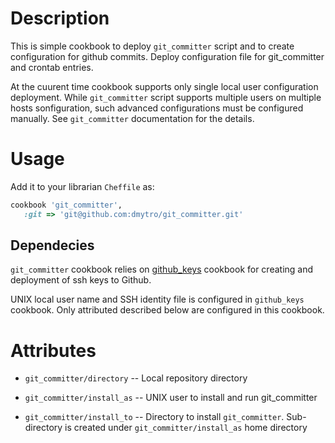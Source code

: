 Description
===========

This is simple cookbook to deploy `git_committer` script and to create configuration for github commits. Deploy configuration file for git_committer and crontab entries.

At the cuurent time cookbook supports only single local user configuration deployment. While `git_committer` script supports multiple users on multiple hosts sonfiguration, such advanced configurations must be configured manually. See `git_committer` documentation for the details.

Usage
============

Add it to your librarian `Cheffile` as:

````ruby
cookbook 'git_committer',
   :git => 'git@github.com:dmytro/git_committer.git'
````

Dependecies
-----------

`git_committer` cookbook relies on [github_keys](http://github.com:dmytro/github_keys.git) cookbook for creating and  deployment of ssh keys to Github.

UNIX local user name and SSH identity file is configured in `github_keys` cookbook. Only attributed described below are configured in this cookbook.


Attributes
==========

* `git_committer/directory`  -- Local repository directory

* `git_committer/install_as`   --  UNIX user to install and run git_committer

* `git_committer/install_to` --
   Directory to install `git_committer`. Sub-directory is created under `git_committer/install_as` home directory


